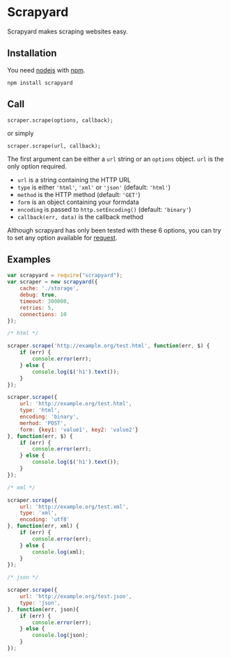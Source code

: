 # Scrapyard

Scrapyard makes scraping websites easy.

## Installation

You need [nodejs](https://nodejs.org/) with [npm](https://npmjs.org).

````
npm install scrapyard
````

## Call

`scraper.scrape(options, callback);`

or simply

`scraper.scrape(url, callback);`

The first argument can be either a `url` string or an `options` object. `url` is the only option required.

* `url` is a string containing the HTTP URL
* `type` is either `'html'`, `'xml'` or `'json'` (default: `'html'`)
* `method` is the HTTP method (default: `'GET'`)
* `form` is an object containing your formdata 
* `encoding` is passed to `http.setEncoding()` (default: `'binary'`)
* `callback(err, data)` is the callback method

Although scrapyard has only been tested with these 6 options, you can try to set any option available for [request](https://github.com/mikeal/request#requestoptions-callback).

## Examples

```` javascript
var scrapyard = require("scrapyard");
var scraper = new scrapyard({
	cache: './storage',	
	debug: true,
	timeout: 300000,
	retries: 5,
	connections: 10
});

/* html */

scraper.scrape('http://example.org/test.html', function(err, $) {
	if (err) {
		console.error(err);
	} else {
		console.log($('h1').text());
	}
});

scraper.scrape({
	url: 'http://example.org/test.html',
	type: 'html',
	encoding: 'binary',
	merhod: 'POST',
	form: {key1: 'value1', key2: 'value2'}
}, function(err, $) {
	if (err) {
		console.error(err);
	} else {
		console.log($('h1').text());
	}
});

/* xml */

scraper.scrape({
	url: 'http://example.org/test.xml',
	type: 'xml',
	encoding: 'utf8'
}, function(err, xml) {
	if (err) {
		console.error(err);
	} else {
		console.log(xml);
	}
});

/* json */

scraper.scrape({
	url: 'http://example.org/test.json',
	type: 'json',
}, function(err, json){
	if (err) {
		console.error(err);
	} else {
		console.log(json);
	}
});

````

